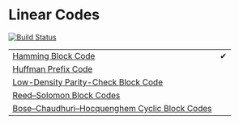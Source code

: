 # Linear Codes

[![Build Status](https://travis-ci.org/ItmoDreamTeam/linear-codes.svg?branch=master)](https://travis-ci.org/ItmoDreamTeam/linear-codes)

<table>
<tr>
    <td><a href="https://github.com/ItmoDreamTeam/linear-codes/blob/master/src/main/java/linearcodes/HammingCode.kt">Hamming Block Code</a></td>
    <td>✔</td>    
</tr>
<tr>
    <td><a href="https://github.com/ItmoDreamTeam/linear-codes/blob/master/src/main/java/linearcodes/HuffmanCode.kt">Huffman Prefix Code</a></td>
    <td></td>    
</tr>
<tr>
    <td><a href="https://github.com/ItmoDreamTeam/linear-codes/blob/master/src/main/java/linearcodes/LdpcCode.kt">Low-Density Parity-Check Block Code</a></td>
    <td></td>    
</tr>
<tr>
    <td><a href="https://github.com/ItmoDreamTeam/linear-codes/blob/master/src/main/java/linearcodes/ReedSolomonCode.kt">Reed–Solomon Block Codes</a></td>
    <td></td>    
</tr>
<tr>
    <td><a href="https://github.com/ItmoDreamTeam/linear-codes/blob/master/src/main/java/linearcodes/BchCode.kt">Bose–Chaudhuri–Hocquenghem Cyclic Block Codes</a></td>
    <td></td>    
</tr>
</table>
